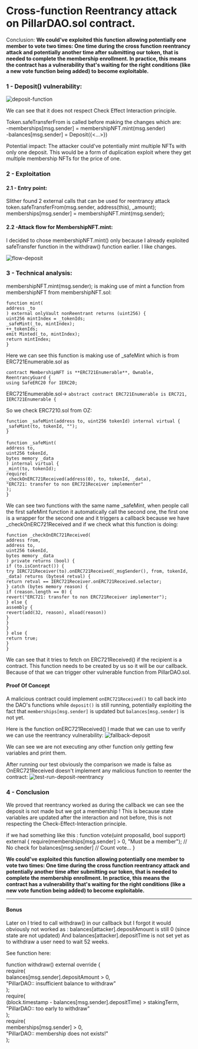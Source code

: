 # Cross-function Reentrancy attack on PillarDAO.sol contract.

Conclusion: **We could've exploited this function allowing potentially one member to vote two times: One time during the cross function reentrancy attack and potentially another time after submitting our token, that is  needed to complete the membership enrollment. In practice, this means the contract has a vulnerability that's waiting for the right conditions (like a new vote function being added) to become exploitable.**


### 1 - Deposit() vulnerability:

![deposit-function](https://github.com/user-attachments/assets/c7d02549-486e-4836-9901-53deee5448d7)

We can see that it does not respect Check Effect Interaction principle. 

Token.safeTransferFrom is called before making the changes which are:<br> 
-memberships[msg.sender]  = membershipNFT.mint(msg.sender)<br> 
-balances[msg.sender] = Deposit({<...>})<br> 

Potential impact:
The attacker could've potentially mint multiple NFTs with only one deposit. This would be a form of duplication exploit where they get multiple membership NFTs for the price of one.

### 2 - Exploitation

#### 2.1 - Entry point:<br> 
Slither found 2 external calls that can be used for reentrancy attack<br> 
token.safeTransferFrom(msg.sender, address(this), _amount);
memberships[msg.sender] = membershipNFT.mint(msg.sender);


#### 2.2 -Attack flow for MembershipNFT.mint:
I decided to chose membershipNFT.mint() only because I already exploited safeTransfer function in the withdraw() function earlier. I like changes.

![flow-deposit](https://github.com/user-attachments/assets/92096224-6b46-4053-af02-9c1fdb2aa33e)



### 3 - Technical analysis:
membershipNFT.mint(msg.sender); is making use of mint a function  from membershipNFT from membershipNFT.sol:

`function mint(`<br> 
`address _to`<br> 
`) external onlyVault nonReentrant returns (uint256) {`<br> 
`uint256 mintIndex = _tokenIds;`<br> 
`_safeMint(_to, mintIndex);`<br> 
`++_tokenIds;`<br> 
`emit Minted(_to, mintIndex);`<br> 
`return mintIndex;`<br> 
`}`<br> 

Here we can  see this function is  making  use of _safeMint  which is from ERC721Enumerable.sol as 

`contract MembershipNFT is **ERC721Enumerable**, Ownable, ReentrancyGuard {`<br> 
`using SafeERC20 for IERC20;`

ERC721Enumerable.sol->
`abstract contract ERC721Enumerable is ERC721, IERC721Enumerable {`<br> 

So we check ERC7210.sol from OZ:


`function _safeMint(address to, uint256 tokenId) internal virtual {`<br> 
`_safeMint(to, tokenId, "");`<br> 
`}`<br> 
<br> 
`function _safeMint(`<br> 
`address to,`<br> 
`uint256 tokenId,`<br> 
`bytes memory _data`<br> 
`) internal virtual {`<br> 
`_mint(to, tokenId);`<br> 
`require(`<br> 
`_checkOnERC721Received(address(0), to, tokenId, _data),`<br> 
`"ERC721: transfer to non ERC721Receiver implementer"`<br> 
`);`<br> 
`}`<br> 

We can see two functions with the same name _safeMint, when people  call the first safeMint function it automatically call the second one,  the first one is a wrapper for the second one and it triggers a callback because we have _checkOnERC721Received and  if we check what this function is  doing:

`function _checkOnERC721Received(`<br> 
`address from,`<br> 
`address to,`<br> 
`uint256 tokenId,`<br> 
`bytes memory _data`<br> 
`) private returns (bool) {`<br> 
`if (to.isContract()) {`<br> 
`try IERC721Receiver(to).onERC721Received(_msgSender(), from, tokenId, _data) returns (bytes4 retval) {`<br> 
`return retval == IERC721Receiver.onERC721Received.selector;`<br> 
`} catch (bytes memory reason) {`<br> 
`if (reason.length == 0) {`<br> 
`revert("ERC721: transfer to non ERC721Receiver implementer");`<br> 
`} else {`<br> 
`assembly {`<br> 
`revert(add(32, reason), mload(reason))`<br> 
`}`<br> 
`}`<br> 
`}`<br> 
`} else {`<br> 
`return true;`<br> 
`}`<br> 
`}`<br> 

We can see that it tries to fetch on ERC721Received() if the recipient is a contract. This function needs to be created by us so it will be our callback. Because of that we can trigger other vulnerable function from PillarDAO.sol.

#### Proof Of Concept

A malicious contract could implement `onERC721Received()` to call back into the DAO's functions while `deposit()` is still running, potentially exploiting the fact that `memberships[msg.sender]` is updated but `balances[msg.sender]` is not yet.

Here is the function onERC721Received() I made that we can use to verify we can use the reentrancy vulnerability:
![fallback-deposit](https://github.com/user-attachments/assets/b2485993-de9a-4c3b-a143-b09a208cd8b7)


We can see we are not executing any other function only getting few variables and print them.

After running our test obviously the comparison we made is false as OnERC721Received doesn't implement any malicious function to reenter the contract:
![test-run-deposit-reentrancy](https://github.com/user-attachments/assets/9a843d5b-1367-494f-9748-3e6b27215b42)


### 4 - Conclusion

We proved that reentrancy worked as during the callback we can see the deposit is not made but we got a membership ! This is because state variables are updated after the interaction  and not before, this is not respecting the Check-Effect-Interaction principle.

if we had something like this : function vote(uint proposalId, bool support) external {
    require(memberships[msg.sender] > 0, "Must be a member");
    // No check for balances[msg.sender]
    // Count vote...
}

**We could've exploited this function allowing potentially one member to vote two times: One time during the cross function reentrancy attack and potentially another time after submitting our token, that is  needed to complete the membership enrollment. In practice, this means the contract has a vulnerability that's waiting for the right conditions (like a new vote function being added) to become exploitable.**




--- 

#### Bonus

Later on I tried to call withdraw() in our callback but I forgot it would obviously not worked as :
balances[attacker].depositAmount is still 0 (since state are not updated)
And balances[attacker].depositTime is not set yet as to withdraw a user need to  wait  52 weeks.

See function here:

function withdraw() external override  {<br> 
        require(<br> 
            balances[msg.sender].depositAmount > 0,<br> 
            "PillarDAO:: insufficient balance to withdraw"<br> 
        );<br> 
        require(<br> 
            (block.timestamp - balances[msg.sender].depositTime) > stakingTerm,<br> 
            "PillarDAO:: too early to withdraw"<br> 
        );<br> 
        require(<br> 
            memberships[msg.sender] > 0,<br> 
            "PillarDAO:: membership does not exists!"<br> 
        );<br> 
